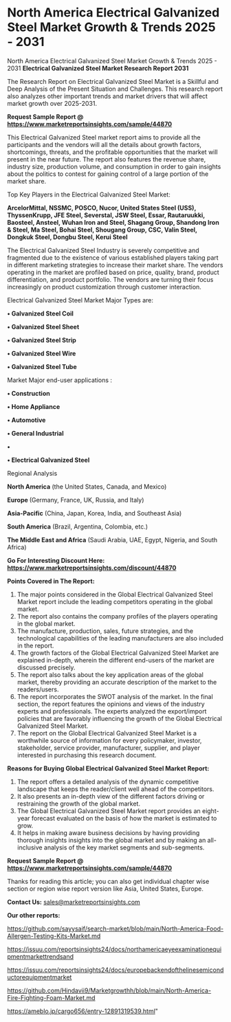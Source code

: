 # North America Electrical Galvanized Steel Market Growth & Trends 2025 - 2031
North America Electrical Galvanized Steel Market Growth & Trends 2025 - 2031
<strong>Electrical Galvanized Steel Market Research Report 2031</strong>

The Research Report on Electrical Galvanized Steel Market is a Skillful and Deep Analysis of the Present Situation and Challenges. This research report also analyzes other important trends and market drivers that will affect market growth over 2025-2031.

<strong>Request Sample Report @ <a href=https://www.marketreportsinsights.com/sample/44870>https://www.marketreportsinsights.com/sample/44870</a></strong>

This Electrical Galvanized Steel market report aims to provide all the participants and the vendors will all the details about growth factors, shortcomings, threats, and the profitable opportunities that the market will present in the near future. The report also features the revenue share, industry size, production volume, and consumption in order to gain insights about the politics to contest for gaining control of a large portion of the market share.

Top Key Players in the Electrical Galvanized Steel Market:

<strong>ArcelorMittal, NSSMC, POSCO, Nucor, United States Steel (USS), ThyssenKrupp, JFE Steel, Severstal, JSW Steel, Essar, Rautaruukki, Baosteel, Ansteel, Wuhan Iron and Steel, Shagang Group, Shandong Iron & Steel, Ma Steel, Bohai Steel, Shougang Group, CSC, Valin Steel, Dongkuk Steel, Dongbu Steel, Kerui Steel</strong>

The Electrical Galvanized Steel Industry is severely competitive and fragmented due to the existence of various established players taking part in different marketing strategies to increase their market share. The vendors operating in the market are profiled based on price, quality, brand, product differentiation, and product portfolio. The vendors are turning their focus increasingly on product customization through customer interaction.

Electrical Galvanized Steel Market Major Types are:

<strong>•  Galvanized Steel Coil

•  Galvanized Steel Sheet

•  Galvanized Steel Strip

•  Galvanized Steel Wire

•  Galvanized Steel Tube</strong>

Market Major end-user applications :

<strong>•  Construction

•  Home Appliance

•  Automotive

•  General Industrial

•  

•  Electrical Galvanized Steel</strong>

Regional Analysis

</u><strong><b>North America</b></strong> (the United States, Canada, and Mexico)

<strong><b>Europe </b></strong>(Germany, France, UK, Russia, and Italy)

<strong><b>Asia-Pacific</b></strong> (China, Japan, Korea, India, and Southeast Asia)

<strong><b>South America</b></strong> (Brazil, Argentina, Colombia, etc.)

<strong><b>The Middle East and Africa</b></strong> (Saudi Arabia, UAE, Egypt, Nigeria, and South Africa)

<strong>Go For Interesting Discount Here: <a href=https://www.marketreportsinsights.com/discount/44870>https://www.marketreportsinsights.com/discount/44870</a></strong>

<strong>Points Covered in The Report:</strong>
<ol>
  <li>The major points considered in the Global Electrical Galvanized Steel Market report include the leading competitors operating in the global market.</li>
  <li>The report also contains the company profiles of the players operating in the global market.</li>
  <li>The manufacture, production, sales, future strategies, and the technological capabilities of the leading manufacturers are also included in the report.</li>
  <li>The growth factors of the Global Electrical Galvanized Steel Market are explained in-depth, wherein the different end-users of the market are discussed precisely.</li>
  <li>The report also talks about the key application areas of the global market, thereby providing an accurate description of the market to the readers/users.</li>
  <li>The report incorporates the SWOT analysis of the market. In the final section, the report features the opinions and views of the industry experts and professionals. The experts analyzed the export/import policies that are favorably influencing the growth of the Global Electrical Galvanized Steel Market.</li>
  <li>The report on the Global Electrical Galvanized Steel Market is a worthwhile source of information for every policymaker, investor, stakeholder, service provider, manufacturer, supplier, and player interested in purchasing this research document.</li>
</ol>
<strong>Reasons for Buying Global Electrical Galvanized Steel Market Report:</strong>

<ol>
  <li>The report offers a detailed analysis of the dynamic competitive landscape that keeps the reader/client well ahead of the competitors.</li>
  <li>It also presents an in-depth view of the different factors driving or restraining the growth of the global market.</li>
  <li>The Global Electrical Galvanized Steel Market report provides an eight-year forecast evaluated on the basis of how the market is estimated to grow.</li>
  <li>It helps in making aware business decisions by having providing thorough insights insights into the global market and by making an all-inclusive analysis of the key market segments and sub-segments.</li>
</ol>
<strong>Request Sample Report @ <a href=https://www.marketreportsinsights.com/sample/44870>https://www.marketreportsinsights.com/sample/44870</a></strong>


Thanks for reading this article; you can also get individual chapter wise section or region wise report version like Asia, United States, Europe.

<strong>Contact Us:</strong>
sales@marketreportsinsights.com

<strong>Our other reports:</strong>

<a href=https://github.com/sayysaif/search-market/blob/main/North-America-Food-Allergen-Testing-Kits-Market.md>https://github.com/sayysaif/search-market/blob/main/North-America-Food-Allergen-Testing-Kits-Market.md</a>

<a href=https://issuu.com/reportsinsights24/docs/northamericaeyeexaminationequipmentmarkettrendsand>https://issuu.com/reportsinsights24/docs/northamericaeyeexaminationequipmentmarkettrendsand</a>

<a href=https://issuu.com/reportsinsights24/docs/europebackendofthelinesemiconductorequipmentmarket>https://issuu.com/reportsinsights24/docs/europebackendofthelinesemiconductorequipmentmarket</a>

<a href=https://github.com/Hindavii9/Marketgrowthh/blob/main/North-America-Fire-Fighting-Foam-Market.md>https://github.com/Hindavii9/Marketgrowthh/blob/main/North-America-Fire-Fighting-Foam-Market.md</a>

<a href=https://ameblo.jp/cargo656/entry-12891319539.html>https://ameblo.jp/cargo656/entry-12891319539.html</a>"
